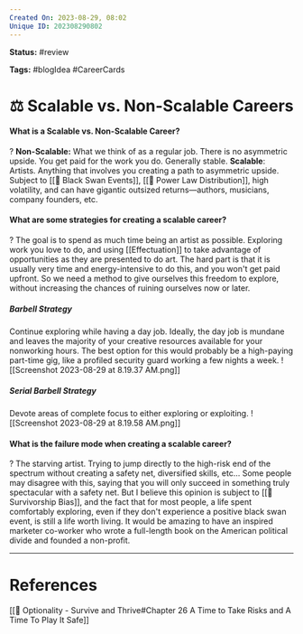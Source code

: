 ```yaml
---
Created On: 2023-08-29, 08:02
Unique ID: 202308290802
---
```

**Status:** #review 

**Tags:** #blogIdea #CareerCards

# ⚖️ Scalable vs. Non-Scalable Careers

#### What is a Scalable vs. Non-Scalable Career?
?
**Non-Scalable:** What we think of as a regular job. There is no asymmetric upside. You get paid for the work you do. Generally stable.
**Scalable**: Artists. Anything that involves you creating a path to asymmetric upside. Subject to [[🦢 Black Swan Events]], [[🔋 Power Law Distribution]], high volatility, and can have gigantic outsized returns—authors, musicians, company founders, etc.
<!--SR:!2023-08-31,1,230-->


#### What are some strategies for creating a scalable career?
? 
The goal is to spend as much time being an artist as possible. Exploring work you love to do, and using [[Effectuation]] to take advantage of opportunities as they are presented to do art. The hard part is that it is usually very time and energy-intensive to do this, and you won't get paid upfront. So we need a method to give ourselves this freedom to explore, without increasing the chances of ruining ourselves now or later. 
##### Barbell Strategy
Continue exploring while having a day job. Ideally, the day job is mundane and leaves the majority of your creative resources available for your nonworking hours. The best option for this would probably be a high-paying part-time gig, like a profiled security guard working a few nights a week.
![[Screenshot 2023-08-29 at 8.19.37 AM.png]]
##### Serial Barbell Strategy
Devote areas of complete focus to either exploring or exploiting. 
![[Screenshot 2023-08-29 at 8.19.58 AM.png]]


#### What is the failure mode when creating a scalable career?
?
The starving artist. Trying to jump directly to the high-risk end of the spectrum without creating a safety net, diversified skills, etc...
Some people may disagree with this, saying that you will only succeed in something truly spectacular with a safety net. But I believe this opinion is subject to [[🥇 Survivorship Bias]], and the fact that for most people, a life spent comfortably exploring, even if they don't experience a positive black swan event, is still a life worth living. It would be amazing to have an inspired marketer co-worker who wrote a full-length book on the American political divide and founded a non-profit. 
<!--SR:!2023-09-01,2,248-->


---
# References
[[📗 Optionality - Survive and Thrive#Chapter 26 A Time to Take Risks and A Time To Play It Safe]]